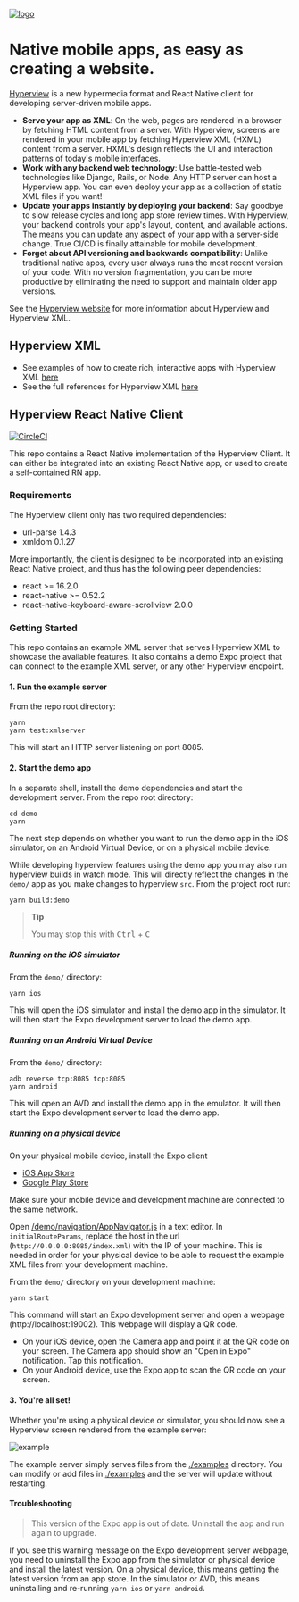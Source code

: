 [![logo](./demo/assets/images/icon_small.png)](https://hyperview.org)

# Native mobile apps, as easy as creating a website.

[Hyperview](https://hyperview.org) is a new hypermedia format and React Native client for developing server-driven mobile apps.

- **Serve your app as XML**: On the web, pages are rendered in a browser by fetching HTML content from a server. With Hyperview, screens are rendered in your mobile app by fetching Hyperview XML (HXML) content from a server. HXML's design reflects the UI and interaction patterns of today's mobile interfaces.
- **Work with any backend web technology**: Use battle-tested web technologies like Django, Rails, or Node. Any HTTP server can host a Hyperview app. You can even deploy your app as a collection of static XML files if you want!
- **Update your apps instantly by deploying your backend**: Say goodbye to slow release cycles and long app store review times. With Hyperview, your backend controls your app's layout, content, and available actions. The means you can update any aspect of your app with a server-side change. True CI/CD is finally attainable for mobile development.
- **Forget about API versioning and backwards compatibility**: Unlike traditional native apps, every user always runs the most recent version of your code. With no version fragmentation, you can be more productive by eliminating the need to support and maintain older app versions.

See the [Hyperview website](https://hyperview.org) for more information about Hyperview and Hyperview XML.

## Hyperview XML

- See examples of how to create rich, interactive apps with Hyperview XML [here](https://hyperview.org/docs/example_navigation)
- See the full references for Hyperview XML [here](https://hyperview.org/docs/reference_screen)

## Hyperview React Native Client

[![CircleCI](https://circleci.com/gh/Instawork/hyperview.svg?style=svg)](https://circleci.com/gh/Instawork/hyperview)

This repo contains a React Native implementation of the Hyperview Client. It can either be integrated into an existing React Native app, or used to create a self-contained RN app.

### Requirements

The Hyperview client only has two required dependencies:

- url-parse 1.4.3
- xmldom 0.1.27

More importantly, the client is designed to be incorporated into an existing React Native project, and thus has the following peer dependencies:

- react >= 16.2.0
- react-native >= 0.52.2
- react-native-keyboard-aware-scrollview 2.0.0

### Getting Started

This repo contains an example XML server that serves Hyperview XML to showcase the available features.
It also contains a demo Expo project that can connect to the example XML server, or any other Hyperview endpoint.

#### 1. Run the example server

From the repo root directory:

```
yarn
yarn test:xmlserver
```

This will start an HTTP server listening on port 8085.

#### 2. Start the demo app

In a separate shell, install the demo dependencies and start the development server. From the repo root directory:

```
cd demo
yarn
```

The next step depends on whether you want to run the demo app in the iOS simulator, on an Android Virtual Device, or on a physical mobile device.

While developing hyperview features using the demo app you may also run hyperview builds in watch mode. This will directly reflect the changes in the `demo/` app as you make changes to hyperview `src`. From the project root run:

```sh
yarn build:demo
```

> **Tip**
>
> You may stop this with <kbd>Ctrl</kbd> + <kbd>C</kbd>

##### Running on the iOS simulator

From the `demo/` directory:

```
yarn ios
```

This will open the iOS simulator and install the demo app in the simulator. It will then start the Expo development server to load the demo app.

##### Running on an Android Virtual Device

From the `demo/` directory:

```
adb reverse tcp:8085 tcp:8085
yarn android
```

This will open an AVD and install the demo app in the emulator. It will then start the Expo development server to load the demo app.

##### Running on a physical device

On your physical mobile device, install the Expo client

- [iOS App Store](https://itunes.apple.com/us/app/expo-client/id982107779?mt=8)
- [Google Play Store](https://play.google.com/store/apps/details?id=host.exp.exponent)

Make sure your mobile device and development machine are connected to the same network.

Open [/demo/navigation/AppNavigator.js](/demo/navigation/AppNavigator.js) in a text editor. In `initialRouteParams`, replace the host in the url (`http://0.0.0.0:8085/index.xml`) with the IP of your machine. This is needed in order for your physical device to be able to request the example XML files from your development machine.

From the `demo/` directory on your development machine:

```
yarn start
```

This command will start an Expo development server and open a webpage (http://localhost:19002). This webpage will display a QR code.

- On your iOS device, open the Camera app and point it at the QR code on your screen. The Camera app should show an "Open in Expo" notification. Tap this notification.
- On your Android device, use the Expo app to scan the QR code on your screen.

#### 3. You're all set!

Whether you're using a physical device or simulator, you should now see a Hyperview screen rendered from the example server:

![example](./demo/assets/images/example.gif)

The example server simply serves files from the [./examples](/examples) directory. You can modify or add files in [./examples](/examples) and the server will update without restarting.

#### Troubleshooting

> This version of the Expo app is out of date. Uninstall the app and run again to upgrade.

If you see this warning message on the Expo development server webpage, you need to uninstall the Expo app from the simulator or physical device and install the latest version. On a physical device, this means getting the latest version from an app store. In the simulator or AVD, this means uninstalling and re-running `yarn ios` or `yarn android`.
